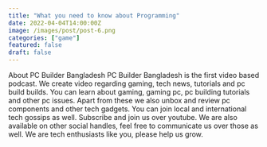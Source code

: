 ```yaml
---
title: "What you need to know about Programming"
date: 2022-04-04T14:00:00Z
image: /images/post/post-6.png
categories: ["game"]
featured: false
draft: false
---
```



About PC Builder Bangladesh
PC Builder Bangladesh is the first video based podcast. We create video regarding gaming, tech news, tutorials and pc build builds. You can learn about gaming, gaming pc, pc building tutorials and other pc issues. Apart from these we also unbox and review pc components and other tech gadgets. You can join local and international tech gossips as well.  Subscribe and join us over youtube. We are also available on other social handles, feel free to communicate us over those as well.  We are tech enthusiasts like you, please help us grow.


<Youtube id="rBSpHXfDqZ0" title="Play:Youtube"/>
